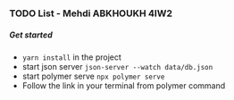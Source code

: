 ### TODO List - Mehdi ABKHOUKH 4IW2

##### Get started
- ``yarn install`` in the project
-  start json server ``json-server --watch data/db.json``
- start polymer serve ``npx polymer serve``
- Follow the link in your terminal from polymer command

 